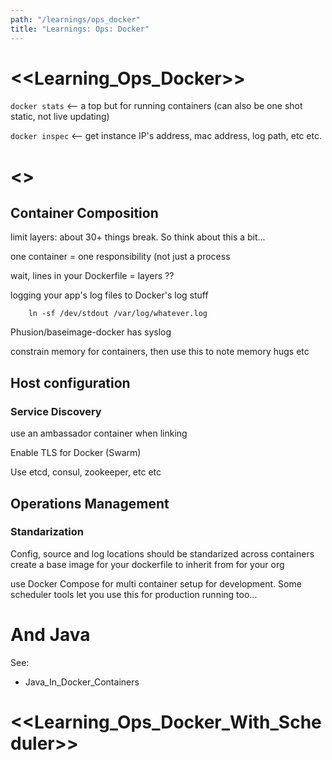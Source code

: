 ```yaml
---
path: "/learnings/ops_docker"
title: "Learnings: Ops: Docker"
---
```


# <<Learning_Ops_Docker>>

`docker stats` <-- a top but for running containers (can also be one shot static, not live updating)

`docker inspec` <-- get instance IP's address, mac address, log path, etc etc.

<<VideoLessonsLearnedRunningDockerInProd>>
================================

Container Composition
----------------

limit layers: about 30+ things break. So think about this a bit...

one container = one responsibility
(not just a process

wait, lines in your Dockerfile = layers ??

logging your app's log files to Docker's log stuff

		ln -sf /dev/stdout /var/log/whatever.log

Phusion/baseimage-docker has syslog

constrain memory for containers, then use this to note memory hugs etc


Host configuration
-----------------
### Service Discovery

use an ambassador container when linking

Enable TLS for Docker (Swarm)

Use etcd, consul, zookeeper, etc etc


Operations Management
----------------------
### Standarization

Config, source and log locations should be standarized across containers
create a base image for your dockerfile to inherit from for your org

use Docker Compose for multi container setup for development. Some scheduler tools let you use this for production running too...

And Java
====================

See:

  * Java_In_Docker_Containers

# <<Learning_Ops_Docker_With_Scheduler>>

